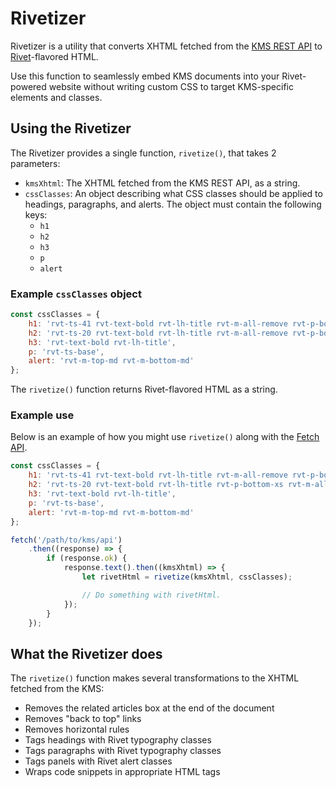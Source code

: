 # Rivetizer

Rivetizer is a utility that converts XHTML fetched from the [KMS REST API](https://kb.iu.edu/d/rest) to [Rivet](https://rivet.uits.iu.edu/)-flavored HTML. 

Use this function to seamlessly embed KMS documents into your Rivet-powered website without writing custom CSS to target KMS-specific elements and classes.

## Using the Rivetizer

The Rivetizer provides a single function, `rivetize()`, that takes 2 parameters:

- `kmsXhtml`: The XHTML fetched from the KMS REST API, as a string.
- `cssClasses`: An object describing what CSS classes should be applied to headings, paragraphs, and alerts. The object must contain the following keys:
    - `h1`
    - `h2`
    - `h3`
    - `p`
    - `alert`

### Example `cssClasses` object

```js
const cssClasses = {
    h1: 'rvt-ts-41 rvt-text-bold rvt-lh-title rvt-m-all-remove rvt-p-bottom-xs',
    h2: 'rvt-ts-20 rvt-text-bold rvt-lh-title rvt-m-all-remove rvt-p-bottom-xs',
    h3: 'rvt-text-bold rvt-lh-title',
    p: 'rvt-ts-base',
    alert: 'rvt-m-top-md rvt-m-bottom-md'
};
```

The `rivetize()` function returns Rivet-flavored HTML as a string.

### Example use

Below is an example of how you might use `rivetize()` along with the [Fetch API](https://developer.mozilla.org/en-US/docs/Web/API/Fetch_API).

```js
const cssClasses = {
    h1: 'rvt-ts-41 rvt-text-bold rvt-lh-title rvt-m-all-remove rvt-p-bottom-xs',
    h2: 'rvt-ts-20 rvt-text-bold rvt-lh-title rvt-p-bottom-xs rvt-m-all-remove',
    h3: 'rvt-text-bold rvt-lh-title',
    p: 'rvt-ts-base',
    alert: 'rvt-m-top-md rvt-m-bottom-md'
};

fetch('/path/to/kms/api')
    .then((response) => {
        if (response.ok) {
            response.text().then((kmsXhtml) => {
                let rivetHtml = rivetize(kmsXhtml, cssClasses);

                // Do something with rivetHtml.
            });
        }
    });
```

## What the Rivetizer does

The `rivetize()` function makes several transformations to the XHTML fetched from the KMS:

- Removes the related articles box at the end of the document
- Removes "back to top" links
- Removes horizontal rules
- Tags headings with Rivet typography classes
- Tags paragraphs with Rivet typography classes
- Tags panels with Rivet alert classes
- Wraps code snippets in appropriate HTML tags